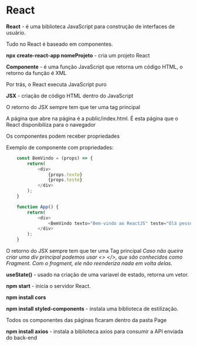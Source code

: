 # React

**React** - é uma biblioteca JavaScript para construção de interfaces de usuário.

Tudo no React é baseado em componentes.

**npx create-react-app nomeProjeto** - cria um projeto React

**Componente** - é uma função JavaScript que retorna um código HTML, o retorno da função é XML

Por trás, o React executa JavaScript puro

**JSX** - criação de código HTML dentro do JavaScript

O retorno do JSX sempre tem que ter uma tag principal

A página que abre na página é a public/index.html. É esta página que o React disponibiliza para o navegador

Os componentes podem receber propriedades

Exemplo de componente com propriedades:
```javascript {.line-numbers}
    const BemVindo = (props) => {
        return(
            <div> 
                {props.texto}
                {props.teste}
            </div>
        ); 
    }

    function App() {
        return(
            <div>
                <BemVindo texto="Bem-vindo ao ReactJS" teste="Olá pessoal">
            </div>
        );
    }
```

O retorno do JSX sempre tem que ter uma Tag principal
_Caso não queira criar uma div principal podemos usar <> </>, que são conhecidos como Fragment. Com o frogment, ele não reenderiza nada em volta delas._

**useState()** - usado na criação de uma variavel de estado, retorna um vetor.

**npm start** - inicia o servidor React.

**npm install cors**

**npm install styled-components** - instala uma biblioteca de estilização.

Todos os componentes das páginas ficaram dentro da pasta Page

**npm install axios** - instala a biblioteca axios para consumir a API enviada do back-end